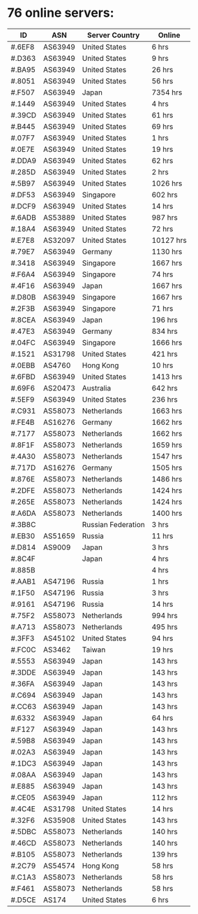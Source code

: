 # 76 online servers:

| ID | ASN | Server Country | Online |
| ------ | ------ | ------ | ------ |
| #.6EF8 | AS63949 | United States | 6 hrs |
| #.D363 | AS63949 | United States | 9 hrs |
| #.BA95 | AS63949 | United States | 26 hrs |
| #.8051 | AS63949 | United States | 56 hrs |
| #.F507 | AS63949 | Japan | 7354 hrs |
| #.1449 | AS63949 | United States | 4 hrs |
| #.39CD | AS63949 | United States | 61 hrs |
| #.B445 | AS63949 | United States | 69 hrs |
| #.07F7 | AS63949 | United States | 1 hrs |
| #.0E7E | AS63949 | United States | 19 hrs |
| #.DDA9 | AS63949 | United States | 62 hrs |
| #.285D | AS63949 | United States | 2 hrs |
| #.5B97 | AS63949 | United States | 1026 hrs |
| #.DF53 | AS63949 | Singapore | 602 hrs |
| #.DCF9 | AS63949 | United States | 14 hrs |
| #.6ADB | AS53889 | United States | 987 hrs |
| #.18A4 | AS63949 | United States | 72 hrs |
| #.E7E8 | AS32097 | United States | 10127 hrs |
| #.79E7 | AS63949 | Germany | 1130 hrs |
| #.3418 | AS63949 | Singapore | 1667 hrs |
| #.F6A4 | AS63949 | Singapore | 74 hrs |
| #.4F16 | AS63949 | Japan | 1667 hrs |
| #.D80B | AS63949 | Singapore | 1667 hrs |
| #.2F3B | AS63949 | Singapore | 71 hrs |
| #.8CEA | AS63949 | Japan | 196 hrs |
| #.47E3 | AS63949 | Germany | 834 hrs |
| #.04FC | AS63949 | Singapore | 1666 hrs |
| #.1521 | AS31798 | United States | 421 hrs |
| #.0EBB | AS4760 | Hong Kong | 10 hrs |
| #.6FBD | AS63949 | United States | 1413 hrs |
| #.69F6 | AS20473 | Australia | 642 hrs |
| #.5EF9 | AS63949 | United States | 236 hrs |
| #.C931 | AS58073 | Netherlands | 1663 hrs |
| #.FE4B | AS16276 | Germany | 1662 hrs |
| #.7177 | AS58073 | Netherlands | 1662 hrs |
| #.8F1F | AS58073 | Netherlands | 1659 hrs |
| #.4A30 | AS58073 | Netherlands | 1547 hrs |
| #.717D | AS16276 | Germany | 1505 hrs |
| #.876E | AS58073 | Netherlands | 1486 hrs |
| #.2DFE | AS58073 | Netherlands | 1424 hrs |
| #.265E | AS58073 | Netherlands | 1424 hrs |
| #.A6DA | AS58073 | Netherlands | 1400 hrs |
| #.3B8C |  | Russian Federation | 3 hrs |
| #.EB30 | AS51659 | Russia | 11 hrs |
| #.D814 | AS9009 | Japan | 3 hrs |
| #.8C4F |  | Japan | 4 hrs |
| #.885B |  |  | 4 hrs |
| #.AAB1 | AS47196 | Russia | 1 hrs |
| #.1F50 | AS47196 | Russia | 3 hrs |
| #.9161 | AS47196 | Russia | 14 hrs |
| #.75F2 | AS58073 | Netherlands | 994 hrs |
| #.A713 | AS58073 | Netherlands | 495 hrs |
| #.3FF3 | AS45102 | United States | 94 hrs |
| #.FC0C | AS3462 | Taiwan | 19 hrs |
| #.5553 | AS63949 | Japan | 143 hrs |
| #.3DDE | AS63949 | Japan | 143 hrs |
| #.36FA | AS63949 | Japan | 143 hrs |
| #.C694 | AS63949 | Japan | 143 hrs |
| #.CC63 | AS63949 | Japan | 143 hrs |
| #.6332 | AS63949 | Japan | 64 hrs |
| #.F127 | AS63949 | Japan | 143 hrs |
| #.59B8 | AS63949 | Japan | 143 hrs |
| #.02A3 | AS63949 | Japan | 143 hrs |
| #.1DC3 | AS63949 | Japan | 143 hrs |
| #.08AA | AS63949 | Japan | 143 hrs |
| #.E885 | AS63949 | Japan | 143 hrs |
| #.CE05 | AS63949 | Japan | 112 hrs |
| #.4C4E | AS31798 | United States | 14 hrs |
| #.32F6 | AS35908 | United States | 143 hrs |
| #.5DBC | AS58073 | Netherlands | 140 hrs |
| #.46CD | AS58073 | Netherlands | 140 hrs |
| #.B105 | AS58073 | Netherlands | 139 hrs |
| #.2C79 | AS54574 | Hong Kong | 58 hrs |
| #.C1A3 | AS58073 | Netherlands | 58 hrs |
| #.F461 | AS58073 | Netherlands | 58 hrs |
| #.D5CE | AS174 | United States | 6 hrs |

